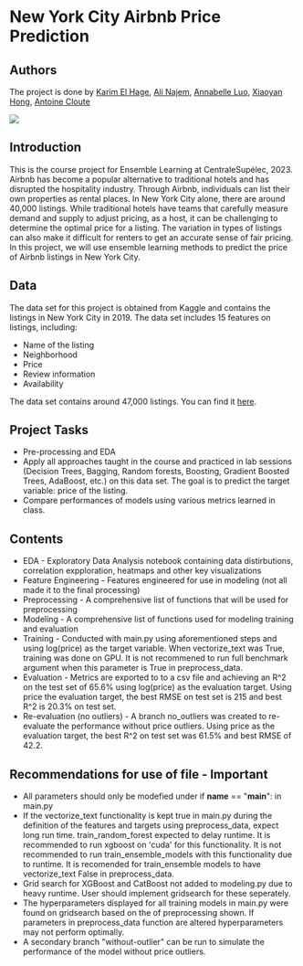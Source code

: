 # New York City Airbnb Price Prediction

## Authors
The project is done by [Karim El Hage](https://github.com/karimelhage), [Ali Najem](https://github.com/najemali), [Annabelle Luo](https://github.com/annabelleluo), [Xiaoyan Hong](https://github.com/EmmaHongW), [Antoine Cloute](https://github.com/AntAI-Git)

<a href="https://github.com/annabelleluo/ensemble-learning-2023/graphs/contributors"> 
  <img src="https://contrib.rocks/image?repo=annabelleluo/ensemble-learning-2023" />
</a>

## Introduction 
This is the course project for Ensemble Learning at CentraleSupélec, 2023. Airbnb has become a popular alternative to traditional hotels and has disrupted the hospitality industry. Through Airbnb, individuals can list their own properties as rental places. In New York City
alone, there are around 40,000 listings. While traditional hotels have teams that carefully measure
demand and supply to adjust pricing, as a host, it can be challenging to determine the optimal price
for a listing. The variation in types of listings can also make it difficult for renters to get an accurate
sense of fair pricing. In this project, we will use ensemble learning methods to predict the price of
Airbnb listings in New York City. 

## Data 
The data set for this project is obtained from Kaggle and contains the listings in New York City in
2019. The data set includes 15 features on listings, including:
- Name of the listing
- Neighborhood
- Price
- Review information
- Availability

The data set contains around 47,000 listings. You can find it [here](https://www.kaggle.com/datasets/dgomonov/new-york-city-airbnb-open-data).

## Project Tasks
- Pre-processing and EDA
- Apply all approaches taught in the course and practiced in lab sessions (Decision Trees, Bagging,
Random forests, Boosting, Gradient Boosted Trees, AdaBoost, etc.) on this data set. The goal
is to predict the target variable: price of the listing.
- Compare performances of models using various metrics learned in class.

## Contents
- EDA - Exploratory Data Analysis notebook containing data distirbutions, correlation expploration, heatmaps and other key visualizations
- Feature Engineering - Features engineered for use in modeling (not all made it to the final processing)
- Preprocessing - A comprehensive list of functions that will be used for preprocessing
- Modeling - A comprehensive list of functions used for modeling training and evaluation
- Training - Conducted with main.py using aforementioned steps and using log(price) as the target variable. When vectorize_text was True, training was done on GPU. It is not recommened to run full benchmark argument when this parameter is True in preprocess_data.
- Evaluation - Metrics are exported to to a csv file and achieving an R^2 on the test set of 65.6% using log(price) as the evaluation target. Using price the evaluation target, the best RMSE on test set is 215 and best R^2 is 20.3% on test set.
- Re-evaluation (no outliers) - A branch no_outliers was created to re-evaluate the performance without price outliers. Using price as the evaluation target, the best R^2 on test set was 61.5% and best RMSE of  42.2.

## Recommendations for use of file - Important
- All parameters should only be modefied under if __name__ == "__main__": in main.py
- If the vectorize_text functionality is kept true in main.py during the definition of the features and targets using preprocess_data, expect long run time. train_random_forest expected to delay runtime. It is recommended to run xgboost on 'cuda' for this functionality. It is not recommended to run train_ensemble_models with this functionality due to runtime. It is recomended for train_ensemble models to have vectorize_text False in preprocess_data.
- Grid search for XGBoost and CatBoost not added to modeling.py due to heavy runtime. User should implement gridsearch for these seperately.
- The hyperparameters displayed for all training models in main.py were found on gridsearch based on the  of preprocessing shown. If parameters in preprocess_data function are altered hyperparameters may not perform optimally.
- A secondary branch "without-outlier" can be run to simulate the performance of the model without price outliers.




